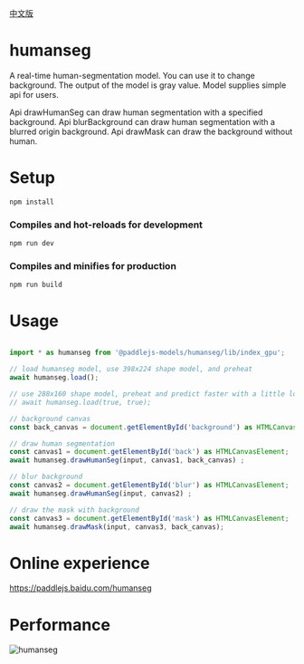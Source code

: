 [中文版](./README_cn.md)

# humanseg

A real-time human-segmentation model. You can use it to change background. The output of the model is gray value. Model supplies simple api for users.

Api drawHumanSeg can draw human segmentation with a specified background.
Api blurBackground can draw human segmentation with a blurred origin background.
Api drawMask can draw the background without human.

# Setup
```
npm install
```

### Compiles and hot-reloads for development
```
npm run dev
```

### Compiles and minifies for production
```
npm run build
```

# Usage

```js

import * as humanseg from '@paddlejs-models/humanseg/lib/index_gpu';

// load humanseg model, use 398x224 shape model, and preheat
await humanseg.load();

// use 288x160 shape model, preheat and predict faster with a little loss of precision
// await humanseg.load(true, true);

// background canvas
const back_canvas = document.getElementById('background') as HTMLCanvasElement;

// draw human segmentation
const canvas1 = document.getElementById('back') as HTMLCanvasElement;
await humanseg.drawHumanSeg(input, canvas1, back_canvas) ;

// blur background
const canvas2 = document.getElementById('blur') as HTMLCanvasElement;
await humanseg.drawHumanSeg(input, canvas2) ;

// draw the mask with background
const canvas3 = document.getElementById('mask') as HTMLCanvasElement;
await humanseg.drawMask(input, canvas3, back_canvas);

```

# Online experience

https://paddlejs.baidu.com/humanseg

# Performance
<img alt="humanseg" src="https://user-images.githubusercontent.com/43414102/156384741-83f42d25-7062-49e1-9106-677bbbefbcfb.jpg">
